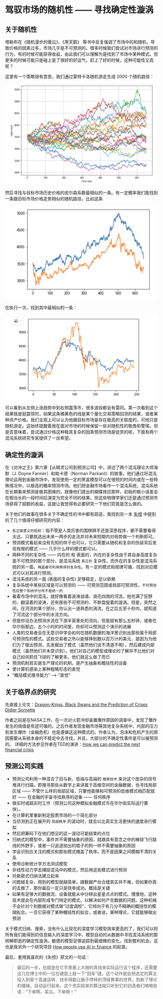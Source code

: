 # 驾驭市场的随机性 —— 寻找确定性漩涡

## 关于随机性

塔勒布在《随机漫步的傻瓜》、《黑天鹅》 等书中反复强调了市场中的和随机，导致价格的因素过多，市场几乎是不可预测的。很多时候我们尝试对市场进行预测的行为，有的时候可能获得收益，由此我们可以理解为是找到了市场中某种模式。但更多的时候可能只是碰上是了很好的好运气，赶上了好的时候，这种可能性又高呢？

这里有一个策略很有意思，我们通过蒙特卡洛随机游走生成 2000 个随机路径：

![](../.gitbook/assets/01.png)

然后寻找与目标市场历史价格的皮尔森系数最相似的一条。有一定概率我们能找到一条跟目标市场价格走势相似的随机路径，比如这条

![](../.gitbook/assets/02.png)

在执行一次，找到其中最相似的一条：

![](../.gitbook/assets/03.png)

可以看到从左侧上涨趋势中到右侧震荡市，很多波段都会有雷同。第一次看到这个结果我是挺震惊的，如果这条橘黄色的线是某个量化交易策略回测的结果，或者某种资产价格。我们主观上可以认为他跟目标市场是存在极高的关联度的，可他只是随机游走。这始终提醒着我在面对市场的时候保留一些对随机性的敬畏和警惕。但是否意味着，尝试通过价格这种极其复杂的因素预测市场是徒劳的呢，下面有两个混沌系统研究专家提供了一丝希望。

## 确定性的漩涡

在《对冲之王》第六章【从精灵公司到预测公司】中，讲述了两个混沌理论大师海默（J. Doyne Farmer）和帕卡德（Norman Packard）的故事。他们通过将混沌理论运用到金融市场中，发现使用一定的黑盒模型可以在很短的时间内或在一些特殊情况中，以极高的概率预测市场。他们把金融市场看作一个混沌系统，混沌系统在长期看来预测是极其困难的，就像他们提出的蝴蝶效应那样，初始的极小误差会在相当长的一段时间后演变为完全不同的结果。但这些物理学家们还是通过预测市场获得了超额的收益，这就让我觉得有必要研究一下他们究竟是怎么做的。

关于他们的故事在很多关于不确定性的书中都有踪迹，我找到另一本 [失控](http://www.bidutuijian.com/books/shikong/155.html) 中提到的了几个值得仔细研究的内容：

* `有正面意义的短视`：指不管是人类厉害的围棋棋手还是深思程序，都不需要看得太远，只要挑选出未来一两步的走法并对未来短期内对局势做一个判断即可。
* 预测模式看起来没有先知的样子也可以，它只需要从随机和复杂的伪装背后发现有限的模式 —— 几乎什么样的模式都可以。
* 两种不同的复杂性 —— 内在的 和 表面的，内在的复杂性由于其自身高度复杂是不可预测的那个部分，是混沌系统 `真正的` 复杂性。而外在的复杂性是混沌系统的另一面，`掩盖着可利用秩序的复杂性`。有一定的模式和规律可循，找到对应模式可以对其进行预测。
* 混沌系统的另一面 \(表面的复杂性\) 足够稳定，足以依赖
* 复杂系统中某些区域是可以预测的 —— 可预测范围或局部可预测性，`不可预测性在整个系统中分布不是统一的`
* 看着市场中的混沌，就好像看着波涛汹涌、浪花四溅的河流，他充满了狂野的、翻滚着的波涛，还有那些不可预测的、不断盘旋着的漩涡。但是，突然之间，在河流的某个部分，你认出一道熟悉的涡流，在之后五至十秒内，就知道了河流这个部分中的水流方向。
* 但是你没办法预测水流在下游半英里处的流向，但是就有那么五秒钟，或者在华尔街那边，五个小时的时间里，你却可以预测这个演示的进展
* 人类的交易者会在无意识中学会如何在随机数据的海洋里识别出那些属于局部可预测性的模式。这些交易者之所以能够挣到数以百万计的美元，是因为为他们为了做出预测，先发掘出了模式（虽然他们说不清道不明），然后建成内部模式（虽然他们并未意识到）。他们对自己的模型或理论的了解并不比他们对自己如何抓住飞球的了解更多。他们就这么做了而已
* 预测机制其实是生产理论的机制，是产生抽象和概括性的设备
* 使计算机感染上某种粗略形态的直觉
* “概括模式搜寻能力” ——&gt; “直觉”

## 关于临界点的研究

先直接上论文：[Dragon-Kings, Black Swans and the Prediction of Crises Didier Sornette](https://arxiv.org/pdf/0907.4290.pdf)

作者之前是在NASA工作，在一次对火箭冷却装置爆炸原因的调查中，发现了爆炸发生的阈值是有迹可循的。之后作者发现金融市场等其他复杂系统中，内部的压力到发生爆炸（金融危机）也是遵循这这种模式的。作者认为，泡沫和危机产生的原因需要从系统本身的不稳定中去寻找，并且，大部分的不确定性事件是可以被预测的。 详细的方法参见作者在TED的演讲：[How we can predict the next financial crisis](https://www.ted.com/talks/didier_sornette_how_we_can_predict_the_next_financial_crisis/transcript)

## 预测公司实践

* 预测公司利用一种混合了旧与新、低端与高端的 `搜索技术` 来对这个庞杂的信号堆进行扫描。即搜寻那些从数学上来讲属于高维空间的金融数据，也寻找局部区域 —— 不管什么样的局部区域，只要他能够和可预测的低维模式相匹配就好 —— 在金融的宇宙寻找秩序的迹象 —— 任何秩序
* 做实时或超实时工作（预测公司这种模拟金融模式币在华尔街实际运行要快）。
* 在计算机里重新制定股票市场的一个简化部分
* 当侦测到正在展开的 `局部秩序` 的波动时，就会以比真实生活更快的速度进行模拟
* 然后把筹码下在他们想见的这一波动可能结束的点位
* 归纳式的模型中，事件并不需要抽象的原因，就跟具有意念之中的棒球飞行路线的外野手，或者一只追逐抛出的棍子的狗一样不需要抽象的原因
* 学会识别应关注的模式和那些模式掩盖了秩序。而不是因果之间模糊不清的关系
* 使用诊断统计学方法测试模型
* 非线性动力学去捕捉混沌中的模式，然后用这些模式进行预测
* 托勒密式归纳法建立起来
* 问题越复杂，用到的模型就越简单。跟数据严丝合缝其实并不难，但如果你真的去做了，那你最后一定只是侥幸成功。概括是关键
* 如果有足够大的数据流，设备就能从中分辨出星星点点的模式。慢慢地，这种技术就会在内部形成专门特定的模式，以解决如何产生数据的问题。这种机械不会针对个别数据对模式做“过度调校”，它倾向于有几分不精确的概括性的模煳拟合。一旦它获得了某种概括性的拟合，或者说，某种理论，它就能够做出预测

关于模式归纳、搜索，没有什么比现在的深度学习模型效率更高的了，我们可以将所有我们能得到的信息输入的深度学习中，模型自动的从数据中寻找混沌系统的那转瞬即逝的确定性漩涡，敏感的模型足够追踪到最细微的变化，找到套利机会。这也是我另外一个研究项目 [How people use AI in finance](https://github.com/georgezouq/awosome-ai-bot-in-social-media) 的起源。

最后，套用我喜欢的《失控》原文的一句话：

> 最后的一步，也就是在它手里塞上大捆的真钱来实际运行这个程序，还需要这几位博士中的一位在键盘上敲一下“回车”键。这个动作就会把选定的算法投入到那个高速运转、钱多得能让脑子停转的顶级赛事的世界。割断了理论的缰绳，自动运行起来，这个充实起来的算法就只听到它的创造者们喃喃低语：“下单啊，呆瓜，下单啊！”

